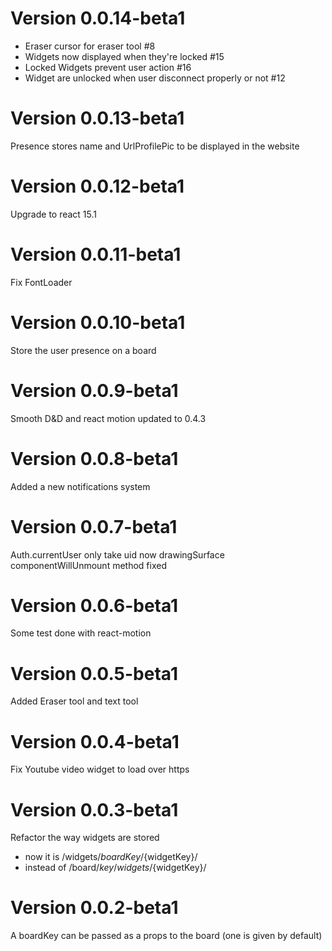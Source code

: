 Version 0.0.14-beta1
============

  * Eraser cursor for eraser tool #8
  * Widgets now displayed when they're locked #15
  * Locked Widgets prevent user action #16
  * Widget are unlocked when user disconnect properly or not #12


Version 0.0.13-beta1
============

Presence stores name and UrlProfilePic to be displayed in the website

Version 0.0.12-beta1
============

Upgrade to react 15.1

Version 0.0.11-beta1
============

Fix FontLoader

Version 0.0.10-beta1
============

Store the user presence on a board

Version 0.0.9-beta1
============

Smooth D&D and react motion updated to 0.4.3

Version 0.0.8-beta1
============

Added a new notifications system


Version 0.0.7-beta1
============

Auth.currentUser only take uid now
drawingSurface componentWillUnmount method fixed

Version 0.0.6-beta1
============

Some test done with react-motion


Version 0.0.5-beta1
============

Added Eraser tool and text tool

Version 0.0.4-beta1
============

Fix Youtube video widget to load over https


Version 0.0.3-beta1
 ===========
Refactor the way widgets are stored
- now it is /widgets/${boardKey}/${widgetKey}/
- instead of /board/${key}/widgets/${widgetKey}/

Version 0.0.2-beta1
===========

A boardKey can be passed as a props to the board (one is given by default)
